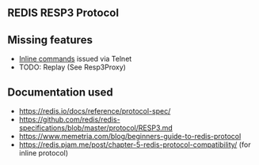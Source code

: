 ## REDIS RESP3 Protocol

## Missing features

* [Inline commands](https://redis.io/docs/latest/develop/reference/protocol-spec/#inline-commands) issued via Telnet
* TODO: Replay (See Resp3Proxy)

## Documentation used

* https://redis.io/docs/reference/protocol-spec/
* https://github.com/redis/redis-specifications/blob/master/protocol/RESP3.md
* https://www.memetria.com/blog/beginners-guide-to-redis-protocol
* https://redis.pjam.me/post/chapter-5-redis-protocol-compatibility/ (for inline protocol)
